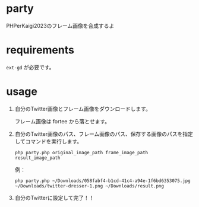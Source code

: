 # party
PHPerKaigi2023のフレーム画像を合成するよ

# requirements
`ext-gd` が必要です。

# usage
1. 自分のTwitter画像とフレーム画像をダウンロードします。

    フレーム画像は fortee から落とせます。

2. 自分のTwitter画像のパス、フレーム画像のパス、保存する画像のパスを指定してコマンドを実行します。

    ```shell
    php party.php original_image_path frame_image_path result_image_path
    ```
    例：
    ```shell
    php party.php ~/Downloads/058fabf4-b1cd-41c4-a94e-1f6bd6353075.jpg ~/Downloads/twitter-dresser-1.png ~/Downloads/result.png
    ```
3. 自分のTwitterに設定して完了！！
